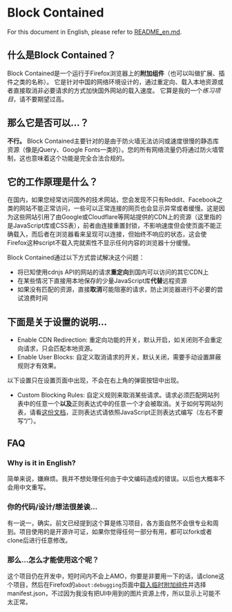 # Block Contained

For this document in English, please refer to [README_en.md](README_en.md).

## 什么是Block Contained？
Block Contained是一个运行于Firefox浏览器上的**附加组件**（也可以叫做扩展、插件之类的名称）。
它是针对中国的网络环境设计的，通过重定向、载入本地资源或者直接取消非必要请求的方式加快国外网站的载入速度。
它算是我的一个*练习项目*，请不要期望过高。
## 那么它是否可以...？
**不行。** Block Contained主要针对的是由于防火墙无法访问或速度很慢的静态库资源（像是jQuery、Google Fonts一类的）。您的所有网络流量仍将通过防火墙管制，这也意味着这个功能是完全合法合规的。
## 它的工作原理是什么？
在国内，如果您经常访问国外的技术网站，您会发现不只有Reddit、Facebook之类的网站不能正常访问，一些可以正常连接的网页也会显示异常或者缓慢。这是因为这些网站引用了由Google或Cloudflare等网站提供的CDN上的资源（这里指的是JavaScript库或CSS表），前者由连接重置封锁，不影响速度但会使页面不能正确载入，而后者在浏览器看来呈现可以连接，但始终不响应的状态，这会使Firefox这种script不载入完就索性不显示任何内容的浏览器十分缓慢。

Block Contained通过以下方式尝试解决这个问题：
- 将已知使用cdnjs API的网站的请求**重定向**到国内可以访问的其它CDN上
- 在某些情况下直接用本地保存的少量JavaScript库**代替**远程资源
- 如果没有匹配的资源，直接**取消**可能阻塞的请求，防止浏览器进行不必要的尝试浪费时间
## 下面是关于设置的说明...
- Enable CDN Redirection: 重定向功能的开关，默认开启，如关闭则不会重定向请求，只会匹配本地资源。
- Enable User Blocks: 自定义取消请求的开关，默认关闭，需要手动设置屏蔽规则才有效果。

以下设置只在设置页面中出现，不会在右上角的弹窗按钮中出现。
- Custom Blocking Rules: 自定义规则来取消某些请求。请求必须匹配网站列表中的任意一个**以及**正则表达式中的任意一个才会被取消。关于如何写网站列表，请看[这份文档](https://developer.mozilla.org/zh-CN/docs/Mozilla/Add-ons/WebExtensions/Match_patterns)，正则表达式请依照JavaScript正则表达式编写（左右不要写“/”）。
## FAQ
### Why is it in English?
简单来说，嫌麻烦。我并不想处理任何由于中文编码造成的错误。以后也大概率不会用中文重写。
### 你的代码/设计/想法很差诶...
有一说一，确实。前文已经提到这个算是练习项目，各方面自然不会很专业和周到。项目使用的是开源许可证，如果你觉得任何一部分有用，都可以fork或者clone后进行任意修改。
### 那么...怎么才能使用这个呢？
这个项目仍在开发中，短时间内不会上AMO，你要是非要用一下的话，请clone这个项目，然后在Firefox的`about:debugging`页面中[载入临时附加组件](https://extensionworkshop.com/documentation/develop/temporary-installation-in-firefox/)并选择manifest.json，不过因为我没有把UI中用到的图片资源上传，所以显示上可能不太正常。
